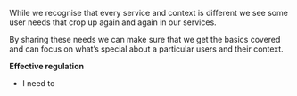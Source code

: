 While we recognise that every service and context is different we see some user needs that crop up again and again in our services.

By sharing these needs we can make sure that we get the basics covered and can focus on what’s special about a particular users and their context.

 **Effective regulation**
 - I need to
